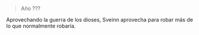 > Año ???

Aprovechando la guerra de los dioses, Sveinn aprovecha para robar más de lo que normalmente robaría.